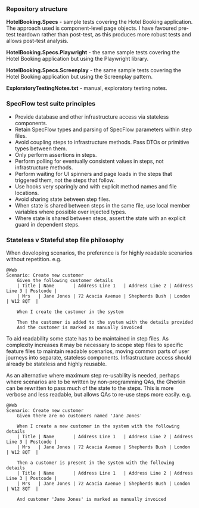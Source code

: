 ### Repository structure

**HotelBooking.Specs** - sample tests covering the Hotel Booking application. The approach used is component-level page objects. I have favoured pre-test teardown rather than post-test, as this produces more robust tests and allows post-test analysis.

**HotelBooking.Specs.Playwright** - the same sample tests covering the Hotel Booking application but using the Playwright library.

**HotelBooking.Specs.Screenplay** - the same sample tests covering the Hotel Booking application but using the Screenplay pattern.

**ExploratoryTestingNotes.txt** - manual, exploratory testing notes.

### SpecFlow test suite principles

- Provide database and other infrastructure access via stateless components.
- Retain SpecFlow types and parsing of SpecFlow parameters within step files.
- Avoid coupling steps to infrastructure methods. Pass DTOs or primitive types between them.
- Only perform assertions in steps.
- Perform polling for eventually consistent values in steps, not infrastructure methods.
- Perform waiting for UI spinners and page loads in the steps that triggered them, not the steps that follow.
- Use hooks very sparingly and with explicit method names and file locations.
- Avoid sharing state between step files.
- When state is shared between steps in the same file, use local member variables where possible over injected types.
- Where state is shared between steps, assert the state with an explicit guard in dependent steps.

### Stateless v Stateful step file philosophy

When developing scenarios, the preference is for highly readable scenarios without repetition. e.g.

```
@Web
Scenario: Create new customer
	Given the following customer details
	| Title | Name       | Address Line 1   | Address Line 2 | Address Line 3 | Postcode |
	| Mrs   | Jane Jones | 72 Acacia Avenue | Shepherds Bush | London         | W12 8QT  |

	When I create the customer in the system

	Then the customer is added to the system with the details provided
	And the customer is marked as manually invoiced
```

To aid readability some state has to be maintained in step files. As complexity increases it may be necessary to scope step files to specific feature files to maintain readable scenarios, moving common parts of user journeys into separate, stateless components. Infrastructure access should already be stateless and highly reusable.

As an alternative where maximum step re-usability is needed, perhaps where scenarios are to be written by non-programming QAs, the Gherkin can be rewritten to pass much of the state to the steps. This is more verbose and less readable, but allows QAs to re-use steps more easily. e.g.

```
@Web
Scenario: Create new customer
	Given there are no customers named 'Jane Jones'

	When I create a new customer in the system with the following details
	| Title | Name       | Address Line 1   | Address Line 2 | Address Line 3 | Postcode |
	| Mrs   | Jane Jones | 72 Acacia Avenue | Shepherds Bush | London         | W12 8QT  |

	Then a customer is present in the system with the following details
 	| Title | Name       | Address Line 1   | Address Line 2 | Address Line 3 | Postcode |
	| Mrs   | Jane Jones | 72 Acacia Avenue | Shepherds Bush | London         | W12 8QT  |
  
	And customer 'Jane Jones' is marked as manually invoiced
```

